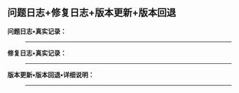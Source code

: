 ##                            问题日志+修复日志+版本更新+版本回退

**问题日志•真实记录：**

>
>
>----------------------------------------------------------------------------------------------------------------------------------------------------

**修复日志•真实记录：**

>
>
>----------------------------------------------------------------------------------------------------------------------------------------------------

**版本更新•版本回退•详细说明：**

>
>
>----------------------------------------------------------------------------------------------------------------------------------------------------